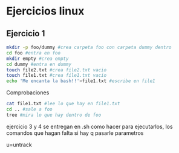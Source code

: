 # Ejercicios linux

## Ejercicio 1

```bash
mkdir -p foo/dummy #crea carpeta foo con carpeta dummy dentro
cd foo #entra en foo
mkdir empty #crea empty
cd dummy #entra en dummy
touch file2.txt #crea file2.txt vacio
touch file1.txt #crea file1.txt vacio
echo 'Me encanta la bash!!'>file1.txt #escribe en file1
```
Comprobaciones
```bash
cat file1.txt #lee lo que hay en file1.txt
cd .. #sale a foo
tree #mira lo que hay dentro de foo
```

ejercicio 3 y 4 se entregan en .sh
como hacer para ejecutarlos, los comandos que hagan falta si hay q pasarle parametros

u=untrack
